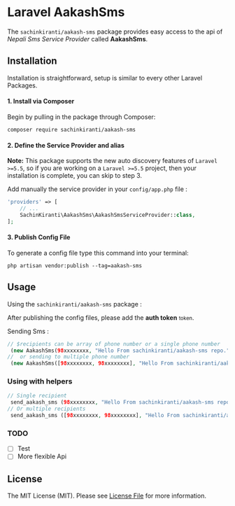 # Laravel AakashSms

The `sachinkiranti/aakash-sms` package provides easy access to the api of *Nepali Sms Service Provider* called **AakashSms**.

## Installation

Installation is straightforward, setup is similar to every other Laravel Packages.

#### 1. Install via Composer

Begin by pulling in the package through Composer:

```
composer require sachinkiranti/aakash-sms
```

#### 2. Define the Service Provider and alias

**Note:** This package supports the new auto discovery features of `Laravel >=5.5`, so if you are working on a `Laravel >=5.5` project, then your installation is complete, you can skip to step 3.

Add manually the service provider in your `config/app.php` file :

```php
'providers' => [
    // ...
    SachinKiranti\AakashSms\AakashSmsServiceProvider::class,
];
```

#### 3. Publish Config File

To generate a config file type this command into your terminal:

```
php artisan vendor:publish --tag=aakash-sms
```

## Usage
Using the `sachinkiranti/aakash-sms` package :

After publishing the config files, please add the **auth token** <small>token</small>.

Sending Sms :
```php
// $recipients can be array of phone number or a single phone number
 (new AakashSms(98xxxxxxxx, "Hello From sachinkiranti/aakash-sms repo."))->send()
//  or sending to multiple phone number
 (new AakashSms([98xxxxxxxx, 98xxxxxxxx], "Hello From sachinkiranti/aakash-sms repo."))->send()
```

### Using with helpers

```php
// Single recipient
 send_aakash_sms (98xxxxxxxx, "Hello From sachinkiranti/aakash-sms repo.");
// Or multiple recipients
 send_aakash_sms ([98xxxxxxxx, 98xxxxxxxx], "Hello From sachinkiranti/aakash-sms repo.");
```

### TODO
- [ ] Test
- [ ] More flexible Api

## License

The MIT License (MIT). Please see [License File](LICENSE.md) for more information.